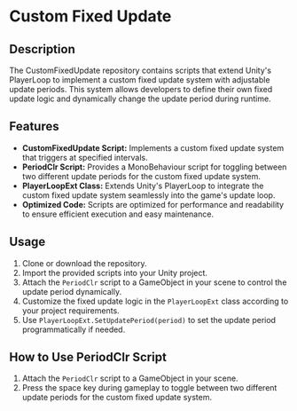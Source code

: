 # Custom Fixed Update

## Description
The CustomFixedUpdate repository contains scripts that extend Unity's PlayerLoop to implement a custom fixed update system with adjustable update periods. This system allows developers to define their own fixed update logic and dynamically change the update period during runtime.

## Features
- **CustomFixedUpdate Script:** Implements a custom fixed update system that triggers at specified intervals.
- **PeriodClr Script:** Provides a MonoBehaviour script for toggling between two different update periods for the custom fixed update system.
- **PlayerLoopExt Class:** Extends Unity's PlayerLoop to integrate the custom fixed update system seamlessly into the game's update loop.
- **Optimized Code:** Scripts are optimized for performance and readability to ensure efficient execution and easy maintenance.

## Usage
1. Clone or download the repository.
2. Import the provided scripts into your Unity project.
3. Attach the `PeriodClr` script to a GameObject in your scene to control the update period dynamically.
4. Customize the fixed update logic in the `PlayerLoopExt` class according to your project requirements.
5. Use `PlayerLoopExt.SetUpdatePeriod(period)` to set the update period programmatically if needed.

## How to Use PeriodClr Script
1. Attach the `PeriodClr` script to a GameObject in your scene.
2. Press the space key during gameplay to toggle between two different update periods for the custom fixed update system.
